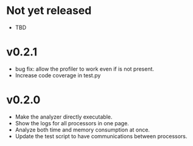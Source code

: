 # Not yet released
* TBD

# v0.2.1
* bug fix: allow the profiler to work even if <field> is not present.
* Increase code coverage in test.py

# v0.2.0
* Make the analyzer directly executable.
* Show the logs for all processors in one page.
* Analyze both time and memory consumption at once.
* Update the test script to have communications between processors.
